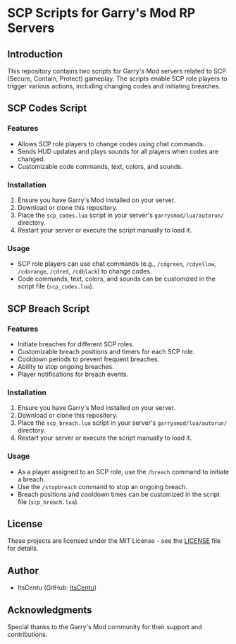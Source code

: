 # SCP Scripts for Garry's Mod RP Servers

## Introduction
This repository contains two scripts for Garry's Mod servers related to SCP (Secure, Contain, Protect) gameplay. The scripts enable SCP role players to trigger various actions, including changing codes and initiating breaches.

## SCP Codes Script

### Features
- Allows SCP role players to change codes using chat commands.
- Sends HUD updates and plays sounds for all players when codes are changed.
- Customizable code commands, text, colors, and sounds.

### Installation
1. Ensure you have Garry's Mod installed on your server.
2. Download or clone this repository.
3. Place the `scp_codes.lua` script in your server's `garrysmod/lua/autorun/` directory.
4. Restart your server or execute the script manually to load it.

### Usage
- SCP role players can use chat commands (e.g., `/cdgreen`, `/cdyellow`, `/cdorange`, `/cdred`, `/cdblack`) to change codes.
- Code commands, text, colors, and sounds can be customized in the script file (`scp_codes.lua`).

## SCP Breach Script

### Features
- Initiate breaches for different SCP roles.
- Customizable breach positions and timers for each SCP role.
- Cooldown periods to prevent frequent breaches.
- Ability to stop ongoing breaches.
- Player notifications for breach events.

### Installation
1. Ensure you have Garry's Mod installed on your server.
2. Download or clone this repository.
3. Place the `scp_breach.lua` script in your server's `garrysmod/lua/autorun/` directory.
4. Restart your server or execute the script manually to load it.

### Usage
- As a player assigned to an SCP role, use the `/breach` command to initiate a breach.
- Use the `/stopbreach` command to stop an ongoing breach.
- Breach positions and cooldown times can be customized in the script file (`scp_breach.lua`).

## License
These projects are licensed under the MIT License - see the [LICENSE](LICENSE) file for details.

## Author
- ItsCentu (GitHub: [ItsCentu](https://github.com/ItsCentu))

## Acknowledgments
Special thanks to the Garry's Mod community for their support and contributions.

